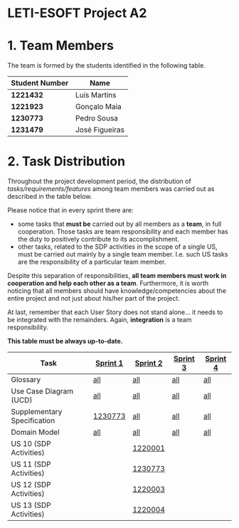 # LETI-ESOFT Project A2

# 1. Team Members

The team is formed by the students identified in the following table.


| Student Number	 | Name           |
|-----------------|----------------|
| **1221432**     | Luís Martins   |
| **1221923**     | Gonçalo Maia   |
| **1230773**     | Pedro Sousa    |
| **1231479**     | José Figueiras |


# 2. Task Distribution ###

Throughout the project development period, the distribution of _tasks/requirements/features_ among team members was carried out as described in the table below.

Please notice that in every sprint there are:

- some tasks that **must be** carried out by all members as a **team**, in full cooperation. Those tasks are team responsibility and each member has the duty to positively contribute to its accomplishment.
- other tasks, related to the SDP activities in the scope of a single US, must be carried out mainly by a single team member. I.e. such US tasks are the responsibility of a particular team member.

Despite this separation of responsibilities, **all team members must work in cooperation and help each other as a team**.
Furthermore, it is worth noticing that all members should have knowledge/competencies about the entire project and not just about his/her part of the project.

At last, remember that each User Story does not stand alone... it needs to be integrated with the remainders. Again, **integration** is a team responsibility.

**This table must be always up-to-date.**

| Task                        | [Sprint 1](Sprint1/README.md)                | [Sprint 2](Sprint2/README.md)               | [Sprint 3](Sprint3/README.md)               | [Sprint 4](Sprint4/README.md)               |
|-----------------------------|----------------------------------------------|---------------------------------------------|---------------------------------------------|---------------------------------------------|
| Glossary                    | [all](Sprint1/Global_Artifacts/Glossary.md)  | [all](Sprint2/Global_Artifacts/Glossary.md) | [all](Sprint3/Global_Artifacts/Glossary.md) | [all](Sprint4/Global_Artifacts/Glossary.md) |
| Use Case Diagram (UCD)      | [all](Sprint1/Global_Artifacts/UCD.md)       | [all](Sprint2/Global_Artifacts/UCD.md)      | [all](Sprint3/Global_Artifacts/UCD.md)      | [all](Sprint4/Global_Artifacts/UCD.md)      |
| Supplementary Specification | [1230773](Sprint1/Global_Artifacts/FURPS.md) | [all](Sprint2/Global_Artifacts/FURPS.md)    | [all](Sprint3/Global_Artifacts/FURPS.md)    | [all](Sprint4/Global_Artifacts/FURPS.md)    |
| Domain Model                | [all](Sprint1/Global_Artifacts/DM.md)        | [all](Sprint2/Global_Artifacts/DM.md)       | [all](Sprint3/Global_Artifacts/DM.md)       | [all](Sprint4/Global_Artifacts/DM.md)       |
| US 10 (SDP Activities)      |                                              | [1220001](Sprint2/US10/US10.md)             |                                             |                                             |
| US 11 (SDP Activities)      |                                              | [1230773](Sprint2/US11/US11.md)             |                                             |                                             |
| US 12 (SDP Activities)      |                                              | [1220003](Sprint2/US12/US12.md)             |                                             |                                             |
| US 13 (SDP Activities)      |                                              | [1220004](Sprint2/US13/US13.md)             |                                             |                                             |